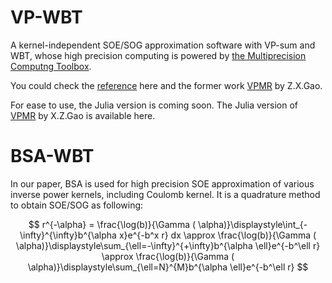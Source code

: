 # VP-WBT
A kernel-independent SOE/SOG approximation software with VP-sum and WBT, whose high precision computing is powered by [the Multiprecision Computng Toolbox](https://www.advanpix.com/). 

You could check the [reference](https://arxiv.org/abs/2503.03183) here and the former work [VPMR](https://github.com/ZXGao97/VPMR) by Z.X.Gao. 

For ease to use, the Julia version is coming soon. The Julia version of [VPMR](https://github.com/HPMolSim/SumOfExpVPMR.jl) by X.Z.Gao is available here. 

# BSA-WBT
In our paper, BSA is used for high precision SOE approximation of various inverse power kernels, including Coulomb kernel. 
It is a quadrature method to obtain SOE/SOG as following:

$$
r^{-\alpha} = \frac{\log(b)}{\Gamma ( \alpha)}\displaystyle\int_{-\infty}^{\infty}b^{\alpha x}e^{-b^x r} dx \approx \frac{\log(b)}{\Gamma ( \alpha)}\displaystyle\sum_{\ell=-\infty}^{+\infty}b^{\alpha \ell}e^{-b^\ell r} \approx \frac{\log(b)}{\Gamma ( \alpha)}\displaystyle\sum_{\ell=N}^{M}b^{\alpha \ell}e^{-b^\ell r}
$$